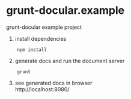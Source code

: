 grunt-docular.example
=====================

grunt-docular example project

1.	install dependencies  
```
	npm install
```
2.	generate docs and run the document server  
```
	grunt
```
3.	see generated docs in browser  
http://localhost:8080/
